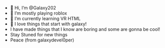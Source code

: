 - 👋 Hi, I’m @Galaxy202
- 👀 I’m mostly playing roblox 
- 🌱 I’m currently learning VR HTML
- 🌌 I love things that start with galaxy!
- I have made things that I know are boring and some are gonna be cool!
- Stay Stuned for new things 
- Peace (from galaxydevel0per)
